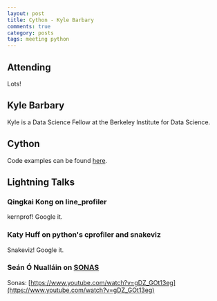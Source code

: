 ```yaml
---
layout: post
title: Cython - Kyle Barbary
comments: true
category: posts
tags: meeting python
---
```



## Attending

Lots!

## Kyle Barbary

Kyle is a Data Science Fellow at the Berkeley Institute for Data Science.

## Cython

Code examples can be found [here](https://github.com/thehackerwithin/berkeley/tree/master/cython_spring16).

## Lightning Talks 

### Qingkai Kong on line_profiler

kernprof!  Google it.

### Katy Huff on python's cprofiler and snakeviz

Snakeviz! Google it.

### Seán Ó Nualláin on [SONAS](https://www.youtube.com/watch?v=gDZ_GOt13eg)

Sonas: [https://www.youtube.com/watch?v=gDZ_GOt13eg](https://www.youtube.com/watch?v=gDZ_GOt13eg)

[code]: https://github.com/thehackerwithin/berkeley/tree/master/cython_spring16 "Code Examples" 
